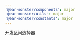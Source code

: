 ```yaml
---
'@ear-monster/components': major
'@ear-monster/utils': major
'@ear-monster/constants': major
---
```


开发区间选择器
